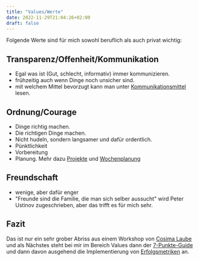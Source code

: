 ```yaml
---
title: "Values/Werte"
date: 2022-11-29T21:04:26+02:00
draft: false
---
```


Folgende Werte sind für mich sowohl beruflich als auch privat wichtig:

## Transparenz/Offenheit/Kommunikation

* Egal was ist (Gut, schlecht, informativ) immer kommunizieren.
* frühzeitig auch wenn Dinge noch unsicher sind.
* mit welchem Mittel bevorzugt kann man unter
  [Kommunikationsmittel](https://blog.faderweb.de/posts/2022-07-24-kommunikationsmittel/)
lesen.

## Ordnung/Courage

* Dinge richtig machen.
* Die richtigen Dinge machen.
* Nicht hudeln, sondern langsamer und dafür ordentlich.
* Pünktlichkeit
* Vorbereitung
* Planung. Mehr dazu
  [Projekte](https://blog.faderweb.de/posts/2022-03-26-best-practices-projects/)
und [Wochenplanung](https://blog.faderweb.de/posts/2022-05-21-wochenplanung/)

## Freundschaft

* wenige, aber dafür enger
* "Freunde sind die Familie, die man sich selber aussucht" wird Peter Ustinov zugeschrieben, aber das trifft es für mich sehr.

## Fazit

Das ist nur ein sehr grober Abriss aus einem Workshop von [Cosima Laube](https://www.respectandadapt.rocks/) und als Nächstes steht bei mir im Bereich Values dann der [7-Punkte-Guide](https://scottjeffrey.com/personal-core-values/) und dann davon ausgehend die Implementierung von [Erfolgsmetriken](https://t3n.de/news/so-schaffst-du-dir-deine-eigenen-erfolgsmetriken-1510777/) an.
